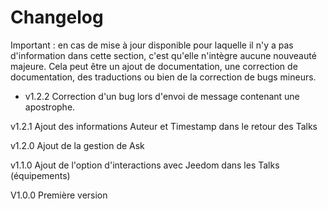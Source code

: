 # Changelog

Important : en cas de mise à jour disponible pour laquelle il n'y a pas d'information dans cette section, c'est qu'elle n'intègre aucune nouveauté majeure. Cela peut être un ajout de documentation, une correction de documentation, des traductions ou bien de la correction de bugs mineurs.

- v1.2.2
Correction d'un bug lors d'envoi de message contenant une apostrophe.

v1.2.1
Ajout des informations Auteur et Timestamp dans le retour des Talks

v1.2.0
Ajout de la gestion de Ask

v1.1.0
Ajout de l'option d'interactions avec Jeedom dans les Talks (équipements)

V1.0.0
Première version
